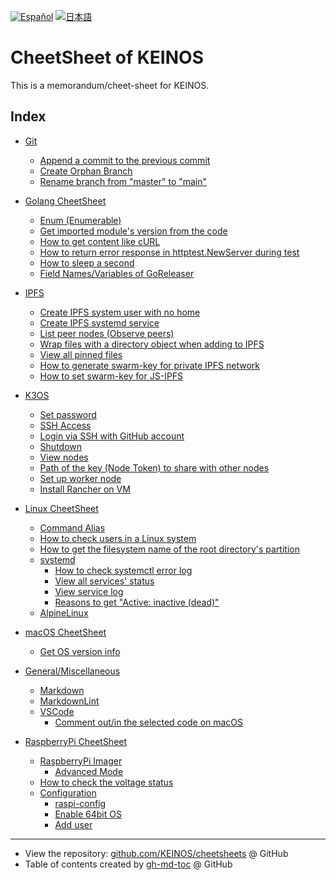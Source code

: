 <!-- Code generated using /.github/gen-index.sh; DO NOT EDIT. -->

[![Español](https://shields.io/badge/-Espa%C3%B1ol-informational)](https://keinos-github-io.translate.goog/cheetsheet/?_x_tr_sl=en&_x_tr_tl=es&_x_tr_hl=es "Leer en español")
[![日本語](https://shields.io/badge/-%E6%97%A5%E6%9C%AC%E8%AA%9E-informational)](https://keinos-github-io.translate.goog/cheetsheet/?_x_tr_sl=en&_x_tr_tl=ja&_x_tr_hl=ja "日本語で読む")

# CheetSheet of KEINOS

This is a memorandum/cheet-sheet for KEINOS.

## Index

* [Git](./cheetsheets/git.md#git)
  * [Append a commit to the previous commit](./cheetsheets/git.md#append-a-commit-to-the-previous-commit)
  * [Create Orphan Branch](./cheetsheets/git.md#create-orphan-branch)
  * [Rename branch from "master" to "main"](./cheetsheets/git.md#rename-branch-from-master-to-main)

* [Golang CheetSheet](./cheetsheets/golang.md#golang-cheetsheet)
  * [Enum (Enumerable)](./cheetsheets/golang.md#enum-enumerable)
  * [Get imported module's version from the code](./cheetsheets/golang.md#get-imported-modules-version-from-the-code)
  * [How to get content like cURL](./cheetsheets/golang.md#how-to-get-content-like-curl)
  * [How to return error response in httptest\.NewServer during test](./cheetsheets/golang.md#how-to-return-error-response-in-httptestnewserver-during-test)
  * [How to sleep a second](./cheetsheets/golang.md#how-to-sleep-a-second)
  * [Field Names/Variables of GoReleaser](./cheetsheets/golang.md#field-namesvariables-of-goreleaser)

* [IPFS](./cheetsheets/ipfs.md#ipfs)
  * [Create IPFS system user with no home](./cheetsheets/ipfs.md#create-ipfs-system-user-with-no-home)
  * [Create IPFS systemd service](./cheetsheets/ipfs.md#create-ipfs-systemd-service)
  * [List peer nodes (Observe peers)](./cheetsheets/ipfs.md#list-peer-nodes-observe-peers)
  * [Wrap files with a directory object when adding to IPFS](./cheetsheets/ipfs.md#wrap-files-with-a-directory-object-when-adding-to-ipfs)
  * [View all pinned files](./cheetsheets/ipfs.md#view-all-pinned-files)
  * [How to generate swarm\-key for private IPFS network](./cheetsheets/ipfs.md#how-to-generate-swarm-key-for-private-ipfs-network)
  * [How to set swarm\-key for JS\-IPFS](./cheetsheets/ipfs.md#how-to-set-swarm-key-for-js-ipfs)

* [K3OS](./cheetsheets/kubernetes.md#k3os)
  * [Set password](./cheetsheets/kubernetes.md#set-password)
  * [SSH Access](./cheetsheets/kubernetes.md#ssh-access)
  * [Login via SSH with GitHub account](./cheetsheets/kubernetes.md#login-via-ssh-with-github-account)
  * [Shutdown](./cheetsheets/kubernetes.md#shutdown)
  * [View nodes](./cheetsheets/kubernetes.md#view-nodes)
  * [Path of the key (Node Token) to share with other nodes](./cheetsheets/kubernetes.md#path-of-the-key-node-token-to-share-with-other-nodes)
  * [Set up worker node](./cheetsheets/kubernetes.md#set-up-worker-node)
  * [Install Rancher on VM](./cheetsheets/kubernetes.md#install-rancher-on-vm)

* [Linux CheetSheet](./cheetsheets/linux.md#linux-cheetsheet)
  * [Command Alias](./cheetsheets/linux.md#command-alias)
  * [How to check users in a Linux system](./cheetsheets/linux.md#how-to-check-users-in-a-linux-system)
  * [How to get the filesystem name of the root directory's partition](./cheetsheets/linux.md#how-to-get-the-filesystem-name-of-the-root-directorys-partition)
  * [systemd](./cheetsheets/linux.md#systemd)
    * [How to check systemctl error log](./cheetsheets/linux.md#how-to-check-systemctl-error-log)
    * [View all services' status](./cheetsheets/linux.md#view-all-services-status)
    * [View service log](./cheetsheets/linux.md#view-service-log)
    * [Reasons to get "Active: inactive (dead)"](./cheetsheets/linux.md#reasons-to-get-active-inactive-dead)
  * [AlpineLinux](./cheetsheets/linux.md#alpinelinux)

* [macOS CheetSheet](./cheetsheets/macos.md#macos-cheetsheet)
  * [Get OS version info](./cheetsheets/macos.md#get-os-version-info)

* [General/Miscellaneous](./cheetsheets/miscellaneous.md#generalmiscellaneous)
  * [Markdown](./cheetsheets/miscellaneous.md#markdown)
  * [MarkdownLint](./cheetsheets/miscellaneous.md#markdownlint)
  * [VSCode](./cheetsheets/miscellaneous.md#vscode)
    * [Comment out/in the selected code on macOS](./cheetsheets/miscellaneous.md#comment-outin-the-selected-code-on-macos)

* [RaspberryPi CheetSheet](./cheetsheets/raspberrypi.md#raspberrypi-cheetsheet)
  * [RaspberryPi Imager](./cheetsheets/raspberrypi.md#raspberrypi-imager)
    * [Advanced Mode](./cheetsheets/raspberrypi.md#advanced-mode)
  * [How to check the voltage status](./cheetsheets/raspberrypi.md#how-to-check-the-voltage-status)
  * [Configuration](./cheetsheets/raspberrypi.md#configuration)
    * [raspi\-config](./cheetsheets/raspberrypi.md#raspi-config)
    * [Enable 64bit OS](./cheetsheets/raspberrypi.md#enable-64bit-os)
    * [Add user](./cheetsheets/raspberrypi.md#add-user)

---

* View the repository: [github.com/KEINOS/cheetsheets](https://github.com/KEINOS/cheetsheet) @ GitHub
* Table of contents created by [gh-md-toc](https://github.com/ekalinin/github-markdown-toc.go) @ GitHub

